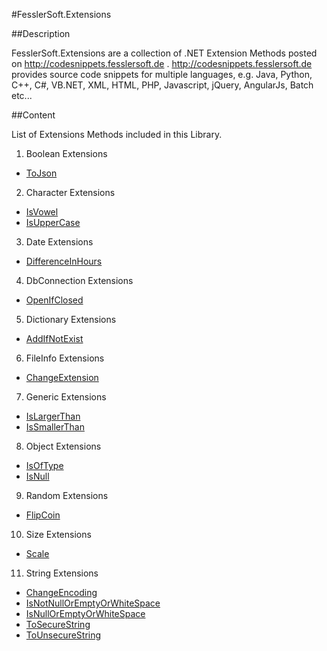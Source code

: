 #FesslerSoft.Extensions

##Description

FesslerSoft.Extensions are a collection of .NET Extension Methods posted on http://codesnippets.fesslersoft.de .
http://codesnippets.fesslersoft.de provides source code snippets for multiple languages, e.g. Java, Python, C++, C#, VB.NET, XML, HTML, PHP, Javascript, jQuery, AngularJs, Batch etc...

##Content

List of Extensions Methods included in this Library.

1. Boolean Extensions
  * [ToJson](http://codesnippets.fesslersoft.de/convert-boolean-json-boolean-c-vb-net/)
2. Character Extensions
 * [IsVowel](http://codesnippets.fesslersoft.de/how-to-check-if-a-character-is-a-vowel-in-c-or-vb-net/)
 * [IsUpperCase](http://codesnippets.fesslersoft.de/check-if-a-character-is-uppercase/)
3. Date Extensions
 * [DifferenceInHours](http://codesnippets.fesslersoft.de/get-hours-difference-of-2-dates/)
4. DbConnection Extensions
 * [OpenIfClosed](http://codesnippets.fesslersoft.de/openifclosed-dbconnection-extension-method-for-c-and-vb-net/)
5. Dictionary Extensions
 * [AddIfNotExist]()
6. FileInfo Extensions
 * [ChangeExtension](http://codesnippets.fesslersoft.de/change-the-file-extension/)
7. Generic Extensions
 * [IsLargerThan]()
 * [IsSmallerThan]()
8. Object Extensions
 * [IsOfType](http://codesnippets.fesslersoft.de/isoftype-extension-method-for-c-and-vb-net/)
 * [IsNull](http://codesnippets.fesslersoft.de/isnull-extension-method/)
9. Random Extensions
 * [FlipCoin](http://codesnippets.fesslersoft.de/how-to-flip-a-coin-in-c-or-vb-net/)
10. Size Extensions
 * [Scale](http://codesnippets.fesslersoft.de/scale-a-size-object-by-percentage/)
11. String Extensions
 * [ChangeEncoding]()
 * [IsNotNullOrEmptyOrWhiteSpace](http://codesnippets.fesslersoft.de/how-to-check-if-a-string-is-null-or-empty-or-whitespace-in-c-or-vb-net/)
 * [IsNullOrEmptyOrWhiteSpace](http://codesnippets.fesslersoft.de/how-to-check-if-a-string-is-null-or-empty-or-whitespace-in-c-or-vb-net/)
 * [ToSecureString](http://codesnippets.fesslersoft.de/how-to-convert-a-string-to-securestring-using-c-and-vb-net/)
 * [ToUnsecureString](http://codesnippets.fesslersoft.de/how-to-convert-a-securestring-to-string-using-c-and-vb-net/)
